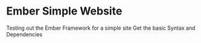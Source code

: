 # Ember Simple Website  
Testing out the Ember Framework for a simple site
Get the basic Syntax and Dependencies
